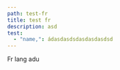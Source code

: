 ```yaml
---
path: test-fr
title: test fr
description: asd
test:
  - "name,": ádasdasdsdasdasdasdsd
---
```

Fr lang adu